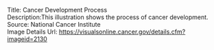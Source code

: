 Title: Cancer Development Process\
Description:This illustration shows the process of cancer development.\
Source: National Cancer Institute\
Image Details Url: https://visualsonline.cancer.gov/details.cfm?imageid=2130